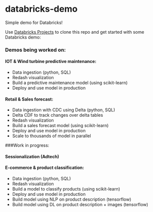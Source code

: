 # databricks-demo
Simple demo for Databricks!

Use [Databricks Projects](https://docs.databricks.com/projects.html) to clone this repo and get started with some Databricks demo:


### Demos being worked on:

#### IOT & Wind turbine predictive maintenance:


* Data ingestion (python, SQL)
* Redash visualization
* Build a predictive maintenance model (using scikit-learn)
* Deploy and use model in production

#### Retail & Sales forecast:

* Data ingestion with CDC using Delta (python, SQL)
* Delta CDF to track changes over delta tables
* Redash visualization
* Build a sales forecast model (using scikit-learn)
* Deploy and use model in production
* Scale to thousands of model in parallel


###Work in progress:

#### Sessionalization (Adtech)

#### E-commerce & product classification:
* Data ingestion (python, SQL)
* Redash visualization
* Build a model to classify products (using scikit-learn)
* Deploy and use model in production
* Build model using NLP on product description (tensorflow)
* Build model using DL on product description + images (tensorflow)


